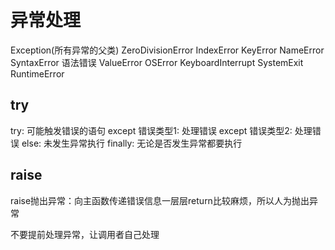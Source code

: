# 异常处理
Exception(所有异常的父类)
ZeroDivisionError
IndexError
KeyError
NameError
SyntaxError 语法错误
ValueError
OSError
KeyboardInterrupt
SystemExit
RuntimeError

## try
try:
    可能触发错误的语句
except 错误类型1:
    处理错误
except 错误类型2:
    处理错误
else:
    未发生异常执行
finally:
    无论是否发生异常都要执行

## raise
raise抛出异常：向主函数传递错误信息一层层return比较麻烦，所以人为抛出异常

不要提前处理异常，让调用者自己处理